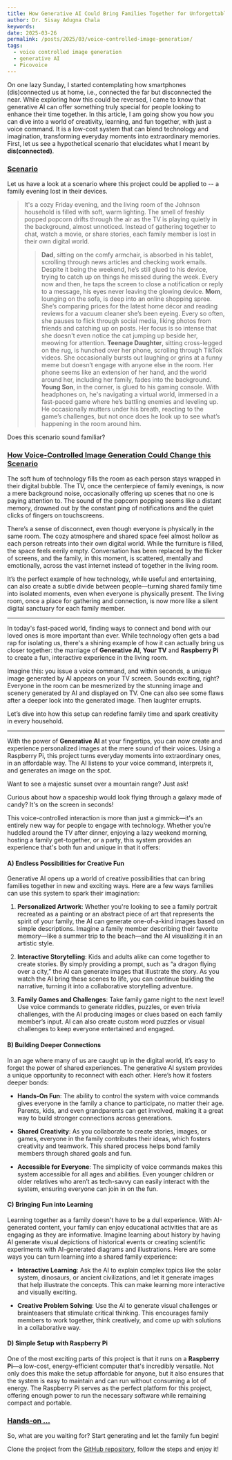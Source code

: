 ```yaml
---
title: How Generative AI Could Bring Families Together for Unforgettable Moments
author: Dr. Sisay Adugna Chala
keywords: 
date: 2025-03-26
permalink: /posts/2025/03/voice-controlled-image-generation/
tags:
  - voice controlled image generation
  - generative AI
  - Picovoice
---
```


On one lazy Sunday, I started contemplating how smartphones (dis)connected us at home, i.e., connected the far but disconnected the near. While exploring how this could be reversed, I came to know that generative AI can offer something truly special for people looking to enhance their time together. In this article, I am going show you how you can dive into a world of creativity, learning, and fun together, with just a voice command. It is a low-cost system that can blend technology and imagination, transforming everyday moments into extraordinary memories. First, let us see a hypothetical scenario that elucidates what I meant by **dis(connected)**. 

### [Scenario](#scenario)

Let us have a look at a scenario where this project could be applied to -- a family evening lost in their devices. 

>It's a cozy Friday evening, and the living room of the Johnson household is filled with soft, warm lighting. The smell of freshly popped popcorn drifts through the air as the TV is playing quietly in the background, almost unnoticed. Instead of gathering together to chat, watch a movie, or share stories, each family member is lost in their own digital world.
>> **Dad**, sitting on the comfy armchair, is absorbed in his tablet, scrolling through news articles and checking work emails. Despite it being the weekend, he’s still glued to his device, trying to catch up on things he missed during the week. Every now and then, he taps the screen to close a notification or reply to a message, his eyes never leaving the glowing device.
>> **Mom**, lounging on the sofa, is deep into an online shopping spree. She’s comparing prices for the latest home décor and reading reviews for a vacuum cleaner she’s been eyeing. Every so often, she pauses to flick through social media, liking photos from friends and catching up on posts. Her focus is so intense that she doesn't even notice the cat jumping up beside her, meowing for attention.
>> **Teenage Daughter**, sitting cross-legged on the rug, is hunched over her phone, scrolling through TikTok videos. She occasionally bursts out laughing or grins at a funny meme but doesn’t engage with anyone else in the room. Her phone seems like an extension of her hand, and the world around her, including her family, fades into the background.
>> **Young Son**, in the corner, is glued to his gaming console. With headphones on, he's navigating a virtual world, immersed in a fast-paced game where he’s battling enemies and leveling up. He occasionally mutters under his breath, reacting to the game’s challenges, but not once does he look up to see what’s happening in the room around him.

Does this scenario sound familiar?

### [How Voice-Controlled Image Generation Could Change this Scenario](#image-generation)

The soft hum of technology fills the room as each person stays wrapped in their digital bubble. The TV, once the centerpiece of family evenings, is now a mere background noise, occasionally offering up scenes that no one is paying attention to. The sound of the popcorn popping seems like a distant memory, drowned out by the constant ping of notifications and the quiet clicks of fingers on touchscreens.

There’s a sense of disconnect, even though everyone is physically in the same room. The cozy atmosphere and shared space feel almost hollow as each person retreats into their own digital world. While the furniture is filled, the space feels eerily empty. Conversation has been replaced by the flicker of screens, and the family, in this moment, is scattered, mentally and emotionally, across the vast internet instead of together in the living room.

It’s the perfect example of how technology, while useful and entertaining, can also create a subtle divide between people—turning shared family time into isolated moments, even when everyone is physically present. The living room, once a place for gathering and connection, is now more like a silent digital sanctuary for each family member.

---

In today's fast-paced world, finding ways to connect and bond with our loved ones is more important than ever. While technology often gets a bad rap for isolating us, there's a shining example of how it can actually bring us closer together: the marriage of **Generative AI**, **Your TV** and **Raspberry Pi** to create a fun, interactive experience in the living room. 

Imagine this: you issue a voice command, and within seconds, a unique image generated by AI appears on your TV screen. Sounds exciting, right? Everyone in the room can be mesmerized by the stunning image and scenery generated by AI and displayed on TV. One can also see some flaws after a deeper look into the generated image. Then laughter errupts.

Let’s dive into how this setup can redefine family time and spark creativity in every household.

----

With the power of **Generative AI** at your fingertips, you can now create and experience personalized images at the mere sound of their voices. Using a Raspberry Pi, this project turns everyday moments into extraordinary ones, in an affordable way. The AI listens to your voice command, interprets it, and generates an image on the spot. 

Want to see a majestic sunset over a mountain range? Just ask! 

Curious about how a spaceship would look flying through a galaxy made of candy? It's on the screen in seconds!

This voice-controlled interaction is more than just a gimmick—it's an entirely new way for people to engage with technology. Whether you’re huddled around the TV after dinner, enjoying a lazy weekend morning, hosting a family get-together, or a party, this system provides an experience that's both fun and unique in that it offers:

#### **A) Endless Possibilities for Creative Fun**

Generative AI opens up a world of creative possibilities that can bring families together in new and exciting ways. Here are a few ways families can use this system to spark their imagination:

1. **Personalized Artwork**: Whether you're looking to see a family portrait recreated as a painting or an abstract piece of art that represents the spirit of your family, the AI can generate one-of-a-kind images based on simple descriptions. Imagine a family member describing their favorite memory—like a summer trip to the beach—and the AI visualizing it in an artistic style.

2. **Interactive Storytelling**: Kids and adults alike can come together to create stories. By simply providing a prompt, such as “a dragon flying over a city,” the AI can generate images that illustrate the story. As you watch the AI bring these scenes to life, you can continue building the narrative, turning it into a collaborative storytelling adventure.

3. **Family Games and Challenges**: Take family game night to the next level! Use voice commands to generate riddles, puzzles, or even trivia challenges, with the AI producing images or clues based on each family member’s input. AI can also create custom word puzzles or visual challenges to keep everyone entertained and engaged.

#### **B) Building Deeper Connections**

In an age where many of us are caught up in the digital world, it’s easy to forget the power of shared experiences. The generative AI system provides a unique opportunity to reconnect with each other. Here’s how it fosters deeper bonds:

- **Hands-On Fun**: The ability to control the system with voice commands gives everyone in the family a chance to participate, no matter their age. Parents, kids, and even grandparents can get involved, making it a great way to build stronger connections across generations.
  
- **Shared Creativity**: As you collaborate to create stories, images, or games, everyone in the family contributes their ideas, which fosters creativity and teamwork. This shared process helps bond family members through shared goals and fun.

- **Accessible for Everyone**: The simplicity of voice commands makes this system accessible for all ages and abilities. Even younger children or older relatives who aren’t as tech-savvy can easily interact with the system, ensuring everyone can join in on the fun.

#### **C) Bringing Fun into Learning**

Learning together as a family doesn't have to be a dull experience. With AI-generated content, your family can enjoy educational activities that are as engaging as they are informative. Imagine learning about history by having AI generate visual depictions of historical events or creating scientific experiments with AI-generated diagrams and illustrations. Here are some ways you can turn learning into a shared family experience:

- **Interactive Learning**: Ask the AI to explain complex topics like the solar system, dinosaurs, or ancient civilizations, and let it generate images that help illustrate the concepts. This can make learning more interactive and visually exciting.

- **Creative Problem Solving**: Use the AI to generate visual challenges or brainteasers that stimulate critical thinking. This encourages family members to work together, think creatively, and come up with solutions in a collaborative way.

#### **D) Simple Setup with Raspberry Pi**

One of the most exciting parts of this project is that it runs on a **Raspberry Pi**—a low-cost, energy-efficient computer that's incredibly versatile. Not only does this make the setup affordable for anyone, but it also ensures that the system is easy to maintain and can run without consuming a lot of energy. The Raspberry Pi serves as the perfect platform for this project, offering enough power to run the necessary software while remaining compact and portable.

### [Hands-on ...](#hands-on)

So, what are you waiting for? Start generating and let the family fun begin!

Clone the project from the [GitHub repository](https://github.com/sisayie/Lumina), follow the steps and enjoy it!